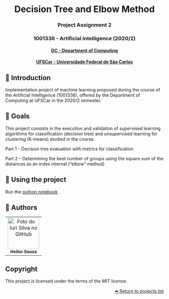 <h1 align="center"> Decision Tree and Elbow Method </h1>
<h3 align="center"> Project Assignment 2</h3>
<h3 align="center"> 1001336 - Artificial intelligence (2020/2)</h3>
<h4 align="center"> <a href="https://site.dc.ufscar.br/"> DC - Department of Computing</a>  </h4>
<h4 align="center"> <a href="https://www.ufscar.br/">UFSCar - Universidade Federal de São Carlos</a>  </h4>


## 🔵 Introduction
Implementation project of machine learning proposed during the course of the Artificial Intelligence (1001336), offered by the Department of Computing at UFSCar in the 2020/2 semester.

## 🔵 Goals 
This project consists in the execution and validation of supervised learning algorithms for classification (decision tree) and unsupervised learning for clustering (K-means) studied in the course.

Part 1 - Decision tree evaluation with metrics for classification

Part 2 – Determining the best number of groups using the square sum of the distances as an index internal (“elbow” method)

## 🔵 Using the project

Run the [python notebook](https://github.com/souzaitor/EnC/blob/main/2020-2/Intelig%C3%AAncia%20Artifical/Decision%20Tree%20and%20Elbow%20Method/Trabalho_2.ipynb)
.

## 🔵 Authors

<table>
  <tr>
    <td align="center">
      <a href="https://github.com/souzaitor">
        <img src="https://avatars.githubusercontent.com/souzaitor" width="100px;" alt="Foto do Iuri Silva no GitHub"/><br>
        <sub>
          <b>Heitor Souza</b>
        </sub>
      </a>
    </td>
  </tr>
</table>

## Copyright 
This project is licensed under the terms of the MIT license.

<div align="right"><a href="https://github.com/souzaitor/EnC/blob/main/README.md#projects"> ⬅️ Return to projects list</a></div>

